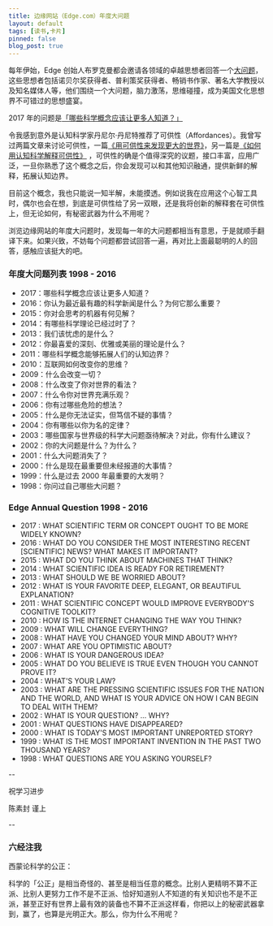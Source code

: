 ```yaml
---
title: 边缘网站（Edge.com）年度大问题
layout: default
tags: [读书,卡片]
pinned: false
blog_post: true
---
```




每年伊始，Edge  创始人布罗克曼都会邀请各领域的卓越思想者回答一个[大问题](https://www.edge.org/annual-question/what-scientific-term-or%C2%A0concept-ought-to-be-more-widely-known)，这些思想者包括诺贝尔奖获得者、普利策奖获得者、畅销书作家、著名大学教授以及知名媒体人等，他们围绕一个大问题，脑力激荡，思维碰撞，成为美国文化思想界不可错过的思想盛宴。

2017 年的问题是[「哪些科学概念应该让更多人知道？」](https://www.edge.org/responses/what-scientific-term-or%C2%A0concept-ought-to-be-more-widely-known)

令我感到意外是认知科学家丹尼尔·丹尼特推荐了可供性（Affordances）。我曾写过两篇文章来讨论可供性，一篇[《用可供性来发现更大的世界》](http://www.jianshu.com/p/6f1404e0240d)，另一篇是[《如何用认知科学解释可供性》](http://www.mesule.com/2016/12/CognitiveScienceAffordance) ，可供性的确是个值得深究的议题，接口丰富，应用广泛，一旦你熟悉了这个概念之后，你会发现可以和其他知识融通，提供新鲜的解释，拓展认知边界。

目前这个概念，我也只能说一知半解，未能摸透。例如说我在应用这个心智工具时，偶尔也会在想，到底是可供性给了另一双眼，还是我将创新的解释套在可供性上，但无论如何，有秘密武器为什么不用呢？

浏览边缘网站的年度大问题时，发现每一年的大问题都相当有意思，于是就顺手翻译下来。如果兴致，不妨每个问题都尝试回答一遍，再对比上面最聪明的人的回答，感触应该挺大的吧。

### 年度大问题列表  1998 - 2016

* 2017：哪些科学概念应该让更多人知道？
* 2016：你认为最近最有趣的科学新闻是什么？为何它那么重要？
* 2015：你对会思考的机器有何见解？
* 2014：有哪些科学理论已经过时了？
* 2013：我们该忧虑的是什么？
* 2012：你最喜爱的深刻、优雅或美丽的理论是什么？
* 2011：哪些科学概念能够拓展人们的认知边界？
* 2010：互联网如何改变你的思维？
* 2009：什么会改变一切？
* 2008：什么改变了你对世界的看法？
* 2007：什么令你对世界充满乐观？
* 2006：你有过哪些危险的想法？
* 2005：什么是你无法证实，但笃信不疑的事情？
* 2004：你有哪些以你为名的定律？
* 2003：哪些国家与世界级的科学大问题亟待解决？对此，你有什么建议？
* 2002：你的大问题是什么？为什么？
* 2001：什么大问题消失了？
* 2000：什么是现在最重要但未经报道的大事情？
* 1999：什么是过去 2000 年最重要的大发明？
* 1998：你问过自己哪些大问题？

### Edge Annual Question  1998 - 2016

* 2017 : WHAT SCIENTIFIC TERM OR CONCEPT OUGHT TO BE MORE WIDELY KNOWN?
* 2016 : WHAT DO YOU CONSIDER THE MOST INTERESTING RECENT [SCIENTIFIC] NEWS? WHAT MAKES IT IMPORTANT?
* 2015 : WHAT DO YOU THINK ABOUT MACHINES THAT THINK?
* 2014 : WHAT SCIENTIFIC IDEA IS READY FOR RETIREMENT?
* 2013 : WHAT SHOULD WE BE WORRIED ABOUT?
* 2012 : WHAT IS YOUR FAVORITE DEEP, ELEGANT, OR BEAUTIFUL EXPLANATION?
* 2011 : WHAT SCIENTIFIC CONCEPT WOULD IMPROVE EVERYBODY'S COGNITIVE TOOLKIT?
* 2010 : HOW IS THE INTERNET CHANGING THE WAY YOU THINK?
* 2009 : WHAT WILL CHANGE EVERYTHING?
* 2008 : WHAT HAVE YOU CHANGED YOUR MIND ABOUT? WHY?
* 2007 : WHAT ARE YOU OPTIMISTIC ABOUT?
* 2006 : WHAT IS YOUR DANGEROUS IDEA?
* 2005 : WHAT DO YOU BELIEVE IS TRUE EVEN THOUGH YOU CANNOT PROVE IT?
* 2004 : WHAT'S YOUR LAW?
* 2003 : WHAT ARE THE PRESSING SCIENTIFIC ISSUES FOR THE NATION AND THE WORLD, AND WHAT IS YOUR ADVICE ON HOW I CAN BEGIN TO DEAL WITH THEM?
* 2002 : WHAT IS YOUR QUESTION? ... WHY?
* 2001 : WHAT QUESTIONS HAVE DISAPPEARED?
* 2000 : WHAT IS TODAY'S MOST IMPORTANT UNREPORTED STORY?
* 1999 : WHAT IS THE MOST IMPORTANT INVENTION IN THE PAST TWO THOUSAND YEARS?
* 1998 : WHAT QUESTIONS ARE YOU ASKING YOURSELF?

--

祝学习进步

陈素封 谨上

--

### 六经注我

西蒙论科学的公正：

科学的「公正」是相当奇怪的、甚至是相当任意的概念。比别人更精明不算不正派、比别人更努力工作不是不正派、恰好知道别人不知道的有关知识也不是不正派，甚至正好有世界上最有效的装备也不算不正派这样看，你把以上的秘密武器拿到，赢了，也算是光明正大。那么，你为什么不用呢？




